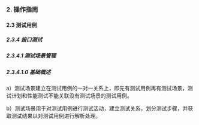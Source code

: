 ### 2. 操作指南

#### 2.3 测试用例

##### 2.3.4 接口测试

##### 2.3.4.1 测试场景管理

##### 2.3.4.1.0 基础概述

a）测试场景建立在测试用例的一对一关系上，即先有测试用例再有测试场景，测试计划和性能测试不能关联没有测试场景的测试用例。

b）测试场景用于对测试用例进行测试活动，建立测试关系，划分测试步骤，并获取测试结果以对测试用例进行解析处理。
